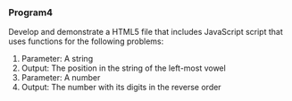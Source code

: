 ### Program4
Develop and demonstrate a HTML5 file that includes JavaScript script that uses
functions for the following problems:
1. Parameter: A string
2. Output: The position in the string of the left-most vowel
3. Parameter: A number
4. Output: The number with its digits in the reverse order
